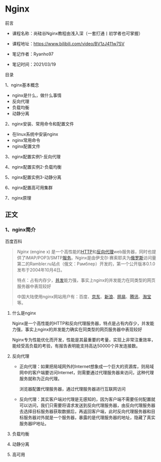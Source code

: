 # Nginx

前言

- 课程名称：尚硅谷Nginx教程由浅入深（一套打通丨初学者也可掌握）

- 课程地址：https://www.bilibili.com/video/BV1zJ411w7SV

- 笔记作者：Ryanho97

- 笔记时间：2021/03/19

目录

1、nginx基本概念

- nginx是什么，做什么事情
- 反向代理
- 负载均衡
- 动静分离



2、nginx安装、常用命令和配置文件

- 在linux系统中安装nginx
- nginx常用命令
- nginx配置文件



3、nginx配置实例1-反向代理



4、nginx配置实例2-负载均衡



5、nginx配置实例3-动静分离



6、nginx配置高可用集群



7、nginx原理



## 正文

### 1、nginx简介

百度百科

> *Nginx* (engine x) 是一个高性能的[HTTP](https://baike.baidu.com/item/HTTP)和[反向代理](https://baike.baidu.com/item/反向代理/7793488)web服务器，同时也提供了IMAP/POP3/SMTP[服务](https://baike.baidu.com/item/服务/100571)。Nginx是由伊戈尔·赛索耶夫为[俄罗斯](https://baike.baidu.com/item/俄罗斯/125568)访问量第二的Rambler.ru站点（俄文：Рамблер）开发的，第一个公开版本0.1.0发布于2004年10月4日。
>
> 特点：占有内存少，[并发](https://baike.baidu.com/item/并发/11024806)能力强，事实上nginx的并发能力在同类型的网页服务器中表现较好
>
> 中国大陆使用nginx网站用户有：百度、[京东](https://baike.baidu.com/item/京东/210931)、[新浪](https://baike.baidu.com/item/新浪/125692)、[网易](https://baike.baidu.com/item/网易/185754)、[腾讯](https://baike.baidu.com/item/腾讯/112204)、[淘宝](https://baike.baidu.com/item/淘宝/145661)等。



1. 什么是nginx

   Nginx是一个高性能的HTTP和反向代理服务器，特点是占有内存少，并发能力强，事实上nginx的并发能力确实在同类型的网页服务器中表现较好

   Nginx专为性能优化而开发，性能是其最重要的考量，实现上非常注重效率，能经受高负载的考验，有报告表明能支持高达50000个并发连接数。

2. 反向代理

   - 正向代理：如果把局域网外的Internet想象成一个巨大的资源库，则局域网中的客户端要访问Internet，则需要通过代理服务器来访问，这种代理服务就称为正向代理。

     浏览器配置代理服务器，通过代理服务器进行互联网访问

   - 反向代理：其实客户端对代理是无感知的，因为客户端不需要任何配置就可以访问，我们只需要将请求发送到反向代理服务器，由反向代理服务器去选择目标服务器获取数据后，再返回客户端，此时反向代理服务器和目标服务器对外就是一个服务器，暴露的是代理服务器的地址，隐藏了真实服务器IP地址。

1. 负载均衡
2. 动静分离
3. 高可用

